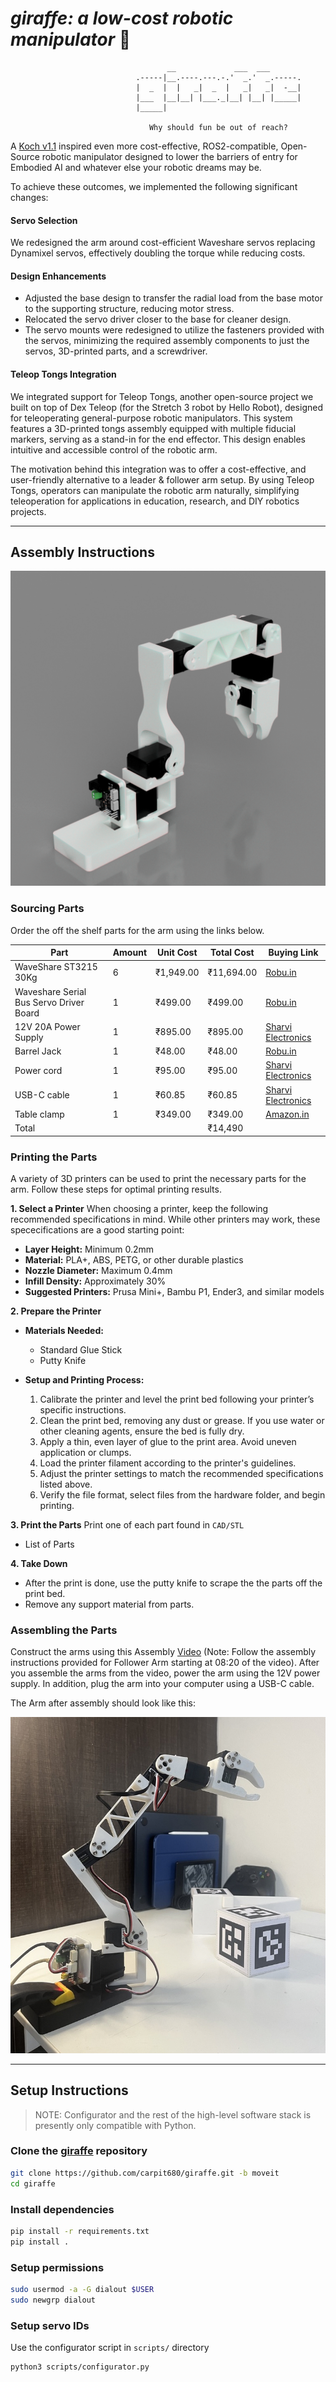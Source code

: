 # _giraffe: a low-cost robotic manipulator_ 🦒

``` text
                                   __             ___  ___       
                            .-----|__.----.---.-.'  _.'  _.-----.
                            |  _  |  |   _|  _  |   _|   _|  -__|
                            |___  |__|__| |___._|__| |__| |_____|
                            |_____|

                               Why should fun be out of reach?
```

A [Koch v1.1](https://github.com/jess-moss/koch-v1-1) inspired even more cost-effective, ROS2-compatible, Open-Source robotic manipulator designed to lower the barriers of entry for Embodied AI and whatever else your robotic dreams may be.

To achieve these outcomes, we implemented the following significant changes:

#### **Servo Selection**  

We redesigned the arm around cost-efficient Waveshare servos replacing Dynamixel servos, effectively doubling the torque while reducing costs.

#### **Design Enhancements**  

- Adjusted the base design to transfer the radial load from the base motor to the supporting structure, reducing motor stress.
- Relocated the servo driver closer to the base for cleaner design.
- The servo mounts were redesigned to utilize the fasteners provided with the servos, minimizing the required assembly components to just the servos, 3D-printed parts, and a screwdriver.

#### **Teleop Tongs Integration**  

We integrated support for Teleop Tongs, another open-source project we built on top of Dex Teleop (for the Stretch 3 robot by Hello Robot), designed for teleoperating general-purpose robotic manipulators. This system features a 3D-printed tongs assembly equipped with multiple fiducial markers, serving as a stand-in for the end effector. This design enables intuitive and accessible control of the robotic arm.

The motivation behind this integration was to offer a cost-effective, and user-friendly alternative to a leader & follower arm setup. By using Teleop Tongs, operators can manipulate the robotic arm naturally, simplifying teleoperation for applications in education, research, and DIY robotics projects.

---

## Assembly Instructions

![Image of Giraffe Rendered](assets/render.png)

### Sourcing Parts

Order the off the shelf parts for the arm using the links below.

| Part | Amount | Unit Cost | Total Cost | Buying Link |
| ---- | ------ | --------- | ---------- | ----------- |
| WaveShare ST3215 30Kg   | 6      | ₹1,949.00  | ₹11,694.00  | [Robu.in](https://robu.in/product/waveshare-30kg-serial-bus-servo/) |
| Waveshare Serial Bus Servo Driver Board          | 1      | ₹499.00    | ₹499.00     | [Robu.in](https://robu.in/product/waveshare-serial-bus-servo-driver-board-integrates-servo-power-supply-and-control-circuit-applicable-for-st-sc-series-serial-bus-servos/) |
| 12V 20A Power Supply               | 1      | ₹895.00    | ₹895.00     | [Sharvi Electronics](https://sharvielectronics.com/product/12v-20a-smps-240w-dc-metal-power-supply-non-water-proof/) |
| Barrel Jack            | 1      | ₹48.00     | ₹48.00      | [Robu.in](https://robu.in/product/90-degree-dc-5-52-1-wire/?gad_source=1&gclid=CjwKCAiA6t-6BhA3EiwAltRFGNNYxj1vEJeKhvtbnl8pWDtIrHhBP-588FWfVt-4cpQKjADzB8ReXRoC6OgQAvD_BwE) |
| Power cord             | 1      | ₹95.00     | ₹95.00      | [Sharvi Electronics](https://sharvielectronics.com/product/3pin-250vac-6a-power-cord-with-open-ended-cable-1-8-meter/) |
| USB-C cable            | 1      | ₹60.85     | ₹60.85      | [Sharvi Electronics](https://sharvielectronics.com/product/usb-2-0-a-type-male-usb-to-c-type-male-usb-cable-white-1-meter/) |
| Table clamp            | 1      | ₹349.00    | ₹349.00     | [Amazon.in](https://www.amazon.in/Homdum%C2%AE-Heavy-Clamp-Clamping-Pieces/dp/B081JYTMMG/ref=sr_1_32?crid=QS1GUQTHCIA4&dib=eyJ2IjoiMSJ9.Y6mMQKO3pYbkI5fuZZzRhmnaPEBkYUkfOdl_Uj2xmTahB1NzMLIqDi11tQEZsaF1AxDV1ndeI3h8bgnuV-SC9BiiFRj-ue_9jcyv4AsPg8YFZYe88-nm9JJ-UuEi7mFuk_8BUDldMJHKtgjKadYxvK3mqiltsGnM-1lkpJP6EmLklcT_r5J6PWWOvkh3a61a820TLtVkROcI2NKFt01PPFNt-EFB345zzs7uvYM434AFK9pRAve6-BtV_NEjXxhXwu4jVUDtNKTafPm8gwMow4hQDV2vYJ3KfqIFEPE8McGscfs-zgWCnpzyl6Dw0D1JuSiDTOfO9F1zKRaEgtLh-O48MckMmsgBaoCpQPOQqy0NKi6T0F4Wchb-x0TGvVZlh8rBH70Wz2G03owy2XS0XfroLHMvSb0RIvstaE2XQ8ID1pp8pUB0JZzPzPM_asOy.AOdTW8GzBEwdDFN3hAbqILHzc8RUdrFOTYUdAGj1WnU&dib_tag=se&keywords=table%2Bclamp&qid=1734041544&refinements=p_72%3A1318476031&rnid=1318475031&sprefix=table%2Bclamp%2Caps%2C248&sr=8-32&th=1) |
| Total |  |  | ₹14,490 | |


### Printing the Parts

A variety of 3D printers can be used to print the necessary parts for the arm. Follow these steps for optimal printing results.

**1. Select a Printer**
When choosing a printer, keep the following recommended specifications in mind. While other printers may work, these spececifications are a good starting point:

- **Layer Height:** Minimum 0.2mm  
- **Material:** PLA+, ABS, PETG, or other durable plastics  
- **Nozzle Diameter:** Maximum 0.4mm  
- **Infill Density:** Approximately 30%  
- **Suggested Printers:** Prusa Mini+, Bambu P1, Ender3, and similar models

**2. Prepare the Printer**

- **Materials Needed:**
   - Standard Glue Stick  
   - Putty Knife  

- **Setup and Printing Process:**
   1. Calibrate the printer and level the print bed following your printer’s specific instructions.
   2. Clean the print bed, removing any dust or grease. If you use water or other cleaning agents, ensure the bed is fully dry.
   3. Apply a thin, even layer of glue to the print area. Avoid uneven application or clumps.
   4. Load the printer filament according to the printer's guidelines.
   5. Adjust the printer settings to match the recommended specifications listed above.
   6. Verify the file format, select files from the hardware folder, and begin printing.


**3. Print the Parts** Print one of each part found in `CAD/STL`
   - List of Parts

**4. Take Down**
- After the print is done, use the putty knife to scrape the the parts off the print bed.
- Remove any support material from parts.

### Assembling the Parts

Construct the arms using this Assembly [Video](https://www.youtube.com/watch?v=8nQIg9BwwTk&t=8m20s) (Note: Follow the assembly instructions provided for Follower Arm starting at 08:20 of the video). After you assemble the arms from the video, power the arm using the 12V power supply. In addition, plug the arm into your computer using a USB-C cable.

The Arm after assembly should look like this:

![Image of Giraffe](assets/giraffe.png)

---

## Setup Instructions

> NOTE: Configurator and the rest of the high-level software stack is presently only compatible with Python.  

### Clone the [giraffe](https://github.com/carpit680/giraffe) repository

``` bash
git clone https://github.com/carpit680/giraffe.git -b moveit
cd giraffe
```

### Install dependencies

```bash
pip install -r requirements.txt
pip install .
```

### Setup permissions

```bash
sudo usermod -a -G dialout $USER
sudo newgrp dialout
```

### Setup servo IDs

Use the configurator script in `scripts/` directory

```bash
python3 scripts/configurator.py
```
